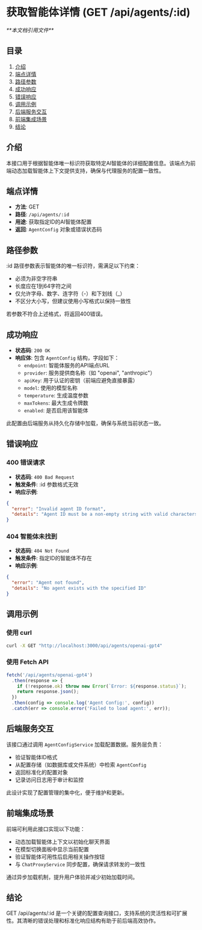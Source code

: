 # 获取智能体详情 (GET /api/agents/:id)

<cite>
**本文档引用文件**  
</cite>

## 目录
1. [介绍](#介绍)
2. [端点详情](#端点详情)
3. [路径参数](#路径参数)
4. [成功响应](#成功响应)
5. [错误响应](#错误响应)
6. [调用示例](#调用示例)
7. [后端服务交互](#后端服务交互)
8. [前端集成场景](#前端集成场景)
9. [结论](#结论)

## 介绍
本接口用于根据智能体唯一标识符获取特定AI智能体的详细配置信息。该端点为前端动态加载智能体上下文提供支持，确保与代理服务的配置一致性。

## 端点详情
- **方法**: GET  
- **路径**: `/api/agents/:id`  
- **用途**: 获取指定ID的AI智能体配置  
- **返回**: `AgentConfig` 对象或错误状态码  

## 路径参数
:id 路径参数表示智能体的唯一标识符，需满足以下约束：
- 必须为非空字符串
- 长度应在1到64字符之间
- 仅允许字母、数字、连字符（-）和下划线（_）
- 不区分大小写，但建议使用小写格式以保持一致性

若参数不符合上述格式，将返回400错误。

## 成功响应
- **状态码**: `200 OK`  
- **响应体**: 包含 `AgentConfig` 结构，字段如下：
  - `endpoint`: 智能体服务的API端点URL
  - `provider`: 服务提供商名称（如 "openai", "anthropic"）
  - `apiKey`: 用于认证的密钥（前端应避免直接暴露）
  - `model`: 使用的模型名称
  - `temperature`: 生成温度参数
  - `maxTokens`: 最大生成令牌数
  - `enabled`: 是否启用该智能体

此配置由后端服务从持久化存储中加载，确保与系统当前状态一致。

## 错误响应
### 400 错误请求
- **状态码**: `400 Bad Request`  
- **触发条件**: :id 参数格式无效  
- **响应示例**:
```json
{
  "error": "Invalid agent ID format",
  "details": "Agent ID must be a non-empty string with valid characters"
}
```

### 404 智能体未找到
- **状态码**: `404 Not Found`  
- **触发条件**: 指定ID的智能体不存在  
- **响应示例**:
```json
{
  "error": "Agent not found",
  "details": "No agent exists with the specified ID"
}
```

## 调用示例
### 使用 curl
```bash
curl -X GET "http://localhost:3000/api/agents/openai-gpt4"
```

### 使用 Fetch API
```javascript
fetch('/api/agents/openai-gpt4')
  .then(response => {
    if (!response.ok) throw new Error(`Error: ${response.status}`);
    return response.json();
  })
  .then(config => console.log('Agent Config:', config))
  .catch(err => console.error('Failed to load agent:', err));
```

## 后端服务交互
该接口通过调用 `AgentConfigService` 加载配置数据。服务层负责：
- 验证智能体ID格式
- 从配置存储（如数据库或文件系统）中检索 `AgentConfig`
- 返回标准化的配置对象
- 记录访问日志用于审计和监控

此设计实现了配置管理的集中化，便于维护和更新。

## 前端集成场景
前端可利用此接口实现以下功能：
- 动态加载智能体上下文以初始化聊天界面
- 在模型切换面板中显示当前配置
- 验证智能体可用性后启用相关操作按钮
- 与 `ChatProxyService` 同步配置，确保请求转发的一致性

通过异步加载机制，提升用户体验并减少初始加载时间。

## 结论
GET /api/agents/:id 是一个关键的配置查询接口，支持系统的灵活性和可扩展性。其清晰的错误处理和标准化响应结构有助于前后端高效协作。